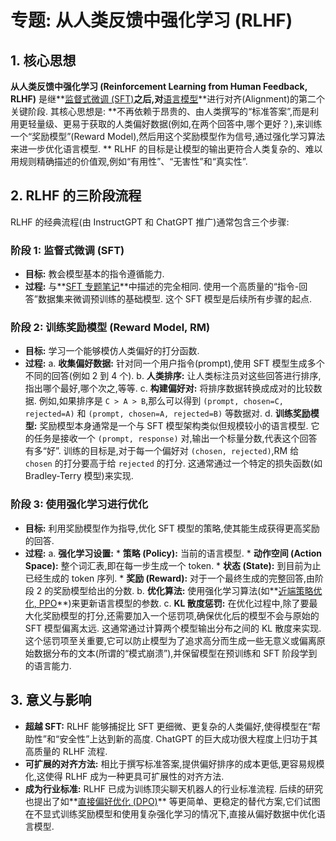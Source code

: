 # 专题: 从人类反馈中强化学习 (RLHF)
## 1. 核心思想
**从人类反馈中强化学习 (Reinforcement Learning from Human Feedback, RLHF)** 是继**[监督式微调 (SFT)](./Lecture1-Supervised-Fine-Tuning.md)**之后,对**[语言模型](./Lecture1-Language-Models.md)**进行对齐(Alignment)的第二个关键阶段. 
其核心思想是: **不再依赖于昂贵的、由人类撰写的“标准答案”,而是利用更轻量级、更易于获取的人类偏好数据(例如,在两个回答中,哪个更好？),来训练一个“奖励模型”(Reward Model),然后用这个奖励模型作为信号,通过强化学习算法来进一步优化语言模型. **
RLHF 的目标是让模型的输出更符合人类复杂的、难以用规则精确描述的价值观,例如“有用性”、“无害性”和“真实性”. 
## 2. RLHF 的三阶段流程
RLHF 的经典流程(由 InstructGPT 和 ChatGPT 推广)通常包含三个步骤: 
### 阶段 1: 监督式微调 (SFT)
*   **目标:** 教会模型基本的指令遵循能力. 
*   **过程:** 与**[SFT 专题笔记](./Lecture1-Supervised-Fine-Tuning.md)**中描述的完全相同. 使用一个高质量的“指令-回答”数据集来微调预训练的基础模型. 这个 SFT 模型是后续所有步骤的起点. 
### 阶段 2: 训练奖励模型 (Reward Model, RM)
*   **目标:** 学习一个能够模仿人类偏好的打分函数. 
*   **过程:**
    a. **收集偏好数据:** 针对同一个用户指令(prompt),使用 SFT 模型生成多个不同的回答(例如 2 到 4 个). 
    b. **人类排序:** 让人类标注员对这些回答进行排序,指出哪个最好,哪个次之,等等. 
    c. **构建偏好对:** 将排序数据转换成成对的比较数据. 例如,如果排序是 `C > A > B`,那么可以得到 `(prompt, chosen=C, rejected=A)` 和 `(prompt, chosen=A, rejected=B)` 等数据对. 
    d. **训练奖励模型:** 奖励模型本身通常是一个与 SFT 模型架构类似但规模较小的语言模型. 它的任务是接收一个 `(prompt, response)` 对,输出一个标量分数,代表这个回答有多“好”. 训练的目标是,对于每一个偏好对 `(chosen, rejected)`,RM 给 `chosen` 的打分要高于给 `rejected` 的打分. 这通常通过一个特定的损失函数(如 Bradley-Terry 模型)来实现. 
### 阶段 3: 使用强化学习进行优化
*   **目标:** 利用奖励模型作为指导,优化 SFT 模型的策略,使其能生成获得更高奖励的回答. 
*   **过程:**
    a. **强化学习设置:**
        *   **策略 (Policy):** 当前的语言模型. 
        *   **动作空间 (Action Space):** 整个词汇表,即在每一步生成一个 token. 
        *   **状态 (State):** 到目前为止已经生成的 token 序列. 
        *   **奖励 (Reward):** 对于一个最终生成的完整回答,由阶段 2 的奖励模型给出的分数. 
    b. **优化算法:** 使用强化学习算法(如**[近端策略优化, PPO](./Lecture1-PPO.md)**)来更新语言模型的参数. 
    c. **KL 散度惩罚:** 在优化过程中,除了要最大化奖励模型的打分,还需要加入一个惩罚项,确保优化后的模型不会与原始的 SFT 模型偏离太远. 这通常通过计算两个模型输出分布之间的 KL 散度来实现. 这个惩罚项至关重要,它可以防止模型为了追求高分而生成一些无意义或偏离原始数据分布的文本(所谓的“模式崩溃”),并保留模型在预训练和 SFT 阶段学到的语言能力. 
## 3. 意义与影响
*   **超越 SFT:** RLHF 能够捕捉比 SFT 更细微、更复杂的人类偏好,使得模型在“帮助性”和“安全性”上达到新的高度. ChatGPT 的巨大成功很大程度上归功于其高质量的 RLHF 流程. 
*   **可扩展的对齐方法:** 相比于撰写标准答案,提供偏好排序的成本更低,更容易规模化,这使得 RLHF 成为一种更具可扩展性的对齐方法. 
*   **成为行业标准:** RLHF 已成为训练顶尖聊天机器人的行业标准流程. 
后续的研究也提出了如**[直接偏好优化 (DPO)](./Lecture1-DPO.md)** 等更简单、更稳定的替代方案,它们试图在不显式训练奖励模型和使用复杂强化学习的情况下,直接从偏好数据中优化语言模型. 